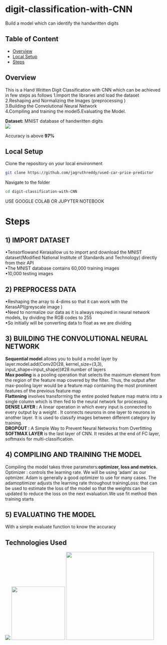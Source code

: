 # digit-classification-with-CNN
Build  a model which can identify the handwritten digits
## Table of Content
  * [Overview](#overview)
  * [Local Setup](#local-setup)
  * [Steps](#steps)

## Overview
This is a Hand Written Digit Classification with CNN which can be achieved in few steps as follows
1.Import the libraries and load the dataset<br />
2.Reshaping and Normalizing the Images (preprocessing )<br />
3.Building the Convolutional Neural Network<br />
4.Compiling and training the model5.Evaluating the Model.<br />

**Dataset:** MNIST database of handwritten digits<br />
[![](https://imgur.com/a/cciysGp/dataset.png)](http://yann.lecun.com/exdb/mnist/)

Accuracy is above **97%**

## Local Setup
Clone the repository on your local environment <br>

```bash
git clone https://github.com/jagruthreddy/used-car-price-predictor
```
Navigate to the folder <br>
```bash 
cd digit-classification-with-CNN
```
USE GOOGLE COLAB OR JUPYTER NOTEBOOK<br>


# Steps
 ## 1) IMPORT DATASET 
 •Tensorflowand Kerasallow us to import and download the MNIST dataset(Modified National Institute of Standards and Technology) directly from their API<br />
 •The MNIST database contains 60,000 training images <br />
 •10,000 testing images <br />
 
 ## 2) PREPROCESS DATA
 •Reshaping the array to 4-dims so that it can work with the KerasAPI(greyscale image ) <br />
 •Need to normalize our data as it is always required in neural network models, by dividing the RGB codes to 255<br />
 •So initially will be converting data to float as we are dividing<br />
 
 ## 3) BUILDING THE CONVOLUTIONAL NEURAL NETWORK
 **Sequential model** allows you to build a model layer by layer.model.add(Conv2D(28, kernel_size=(3,3), input_shape=input_shape))#28 number of layers<br />
 **Max pooling** is a pooling operation that selects the maximum element from the region of the feature map covered by the filter. Thus, the output after max-pooling layer would be a feature map containing the most prominent features of the previous feature map<br />
 **Flattening** involves transforming the entire pooled feature map matrix into a single column which is then fed to the neural network for processing.<br />
 **DENSE LAYER :** A linear operation in which every input is connected to every output by a weight . It connects neurons in one layer to neurons in another layer. It is used to classify images between different category by training.<br />
 **DROPOUT :** A Simple Way to Prevent Neural Networks from Overfitting<br />
 **SOFTMAX  LAYER** is the last layer of CNN. It resides at the end of FC layer, softmaxis for multi-classification.<br />

## 4) COMPILING AND TRAINING THE MODEL 
Compiling the model takes three parameters:**optimizer, loss and metrics.** <br />
Optimizer : controls the learning rate. We will be using ‘adam’ as our optmizer. Adam is generally a good optimizer to use for many cases. The adamoptimizer adjusts the learning rate throughout trainingLoss: that can be used to estimate the loss of the model so that the weights can be updated to reduce the loss on the next evaluation.We use fit method then training starts <br />
## 5) EVALUATING THE MODEL 
With a simple evaluate function to know the accuracy 
## Technologies Used
![](https://forthebadge.com/images/badges/made-with-python.svg)
[<img target="_blank" src="https://upload.wikimedia.org/wikipedia/commons/thumb/2/2d/Tensorflow_logo.svg/1915px-Tensorflow_logo.svg.png" width=170>](https://www.tensorflow.org/) [<img target="_blank" src="https://seeklogo.com/images/M/matplotlib-logo-7676870AC0-seeklogo.com.png" width=280>](https://matplotlib.org/)
